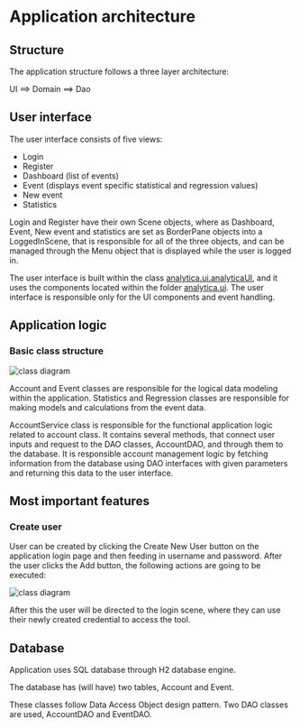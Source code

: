 # Application architecture

## Structure

The application structure follows a three layer architecture:

UI ==> Domain ==> Dao

## User interface

The user interface consists of five views:

- Login
- Register
- Dashboard (list of events)
- Event (displays event specific statistical and regression values)
- New event
- Statistics

Login and Register have their own Scene objects, where as Dashboard, Event, New event and statistics are set as BorderPane objects into a LoggedInScene, that is responsible for all of the three objects, and can be managed through the Menu object that is displayed while the user is logged in.

The user interface is built within the class [analytica.ui.analyticaUI](https://github.com/MikaelTornwall/ot-harjoitustyo/blob/master/analytica/src/main/java/analytica/ui/AnalyticaUI.java), and it uses the components located within the folder [analytica.ui](https://github.com/MikaelTornwall/ot-harjoitustyo/blob/master/analytica/src/main/java/analytica/ui/). The user interface is responsible only for the UI components and event handling.

## Application logic

### Basic class structure

![class diagram](https://github.com/MikaelTornwall/ot-harjoitustyo/blob/master/documentation/analytica_class.png?raw=true)

Account and Event classes are responsible for the logical data modeling within the application. Statistics and Regression classes are responsible for making models and calculations from the event data.

AccountService class is responsible for the functional application logic related to account class. It contains several methods, that connect user inputs and request to the DAO classes, AccountDAO, and through them to the database. It is responsible account management logic by fetching information from the database using DAO interfaces with given parameters and returning this data to the user interface.

## Most important features

### Create user

User can be created by clicking the Create New User button on the application login page and then feeding in username and password. After the user clicks the Add button, the following actions are going to be executed:

![class diagram](https://github.com/MikaelTornwall/ot-harjoitustyo/blob/master/documentation/analytica_sequence.png?raw=true)

After this the user will be directed to the login scene, where they can use their newly created credential to access the tool.

## Database

Application uses SQL database through H2 database engine.

The database has (will have) two tables, Account and Event.

These classes follow Data Access Object design pattern. Two DAO classes are used, AccountDAO and EventDAO.
